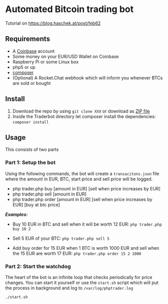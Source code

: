 # Automated Bitcoin trading bot

Tutorial on https://blog.haschek.at/post/feb62

## Requirements
- A [Coinbase](https://www.coinbase.com) account
- Some money on your EUR/USD Wallet on Coinbase
- Raspberry Pi or some Linux box
- php5 or up
- [composer](https://getcomposer.org/)
- (Optional) A Rocket.Chat webhook which will inform you whenever BTCs are sold or bought

## Install
1. Download the repo by using ```git clone XXX``` or download as [ZIP file]()
2. Inside the Traderbot directory let composer install the dependencies: ```composer install```

## Usage

This consists of two parts

### Part 1: Setup the bot
Using the following commands, the bot will create a ```transacitons.json``` file where the amount in EUR, BTC, start price and sell price will be logged.

- php trader.php buy [amount in EUR] [sell when price increases by EUR]
- php trader.php sell [amount in EUR]
- php trader.php order [amount in EUR] [sell when price increases by EUR] [buy at btc price]

***Examples:***
- Buy 10 EUR in BTC and sell when it will be worth 12 EUR:
```php trader.php buy 10 2```

- Sell 5 EUR of your BTC:
```php trader.php sell 5```

- Add buy order for 15 EUR when 1 BTC is worth 1000 EUR and sell when the 15 EUR are worth 17 EUR:
```php trader.php order 15 2 1000```

### Part 2: Start the watchdog
The heart of the bot is an infinite loop that checks periodically for price changes.
You can start it yourself or use the ```start.sh``` script which will put the process in background and log to ```/var/log/phptrader.log```

```./start.sh```